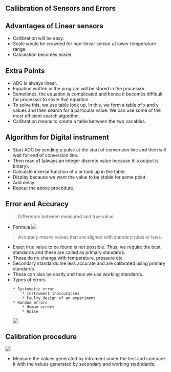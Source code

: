

## Callibration of Sensors and Errors

## Advantages of Linear sensors

- Callibration will be easy.
- Scale would be crowded for non-linear sensor at lower temperature range.
- Calculation becomes easier.

## Extra Points

- ADC is always linear.
- Equation written in the program will be stored in the processor.
- Sometimes, the equation is complicated and hence it becomes difficult for processor to sovle that equation.
- To solve this, we use table look up. In this, we form a table of x and y values and then search for a particular value. We can use some of the most efficient search algorithm.
- Callibration means to create a table between the two variables.

## Algorithm for Digital instrument

- Start ADC by sending a pulse at the start of conversion line and then will wait for end of conversion line.
- Then read y1 (always an integer discrete value because it is output is binary).
- Calculate inverse function of x or look up in the table.
- Display because we want the value to be stable for some point.
- Add delay.
- Repeat the above procedure.

## Error and Accuracy

> Difference between measured and true value.

- Formula
  ![](/assets/images/2021-08-31-15-32-11.png)

> Accuracy means values that are aligned with standard rules or laws.

- Exact true value to be found is not possible. Thus, we require the best standards and these are called as primary standards.
- These do no change with temperature, pressure etc.
- Secondary standards are less accurate and are calibrated using primary standards.
- These can also be costly and thus we use working standards.
- Types of errors
  ```
  * Systematic error
      * Instrument inaccuracies
      * Faulty design of an experiment
  * Random errors
      * Human errors
      * Noise
  ```
  ![](/assets/images/2021-08-31-16-01-54.png)

## Calibration procedure

![](/assets/images/2021-08-31-15-37-26.png)

- Measure the values generated by intrument under the test and compare it with the values generated by secondary and working stadndards.

